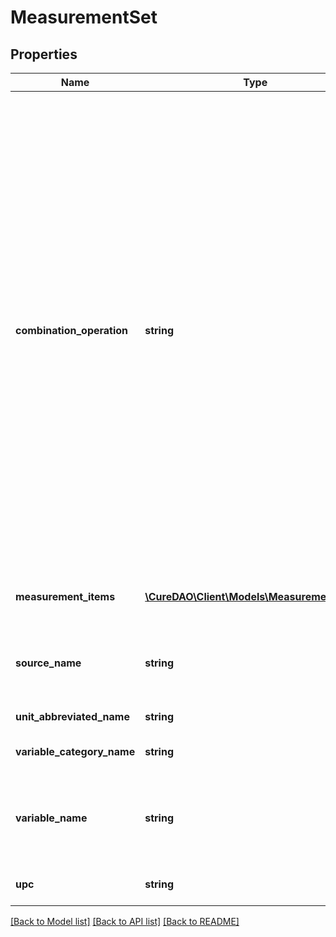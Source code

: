 # MeasurementSet

## Properties
Name | Type | Description | Notes
------------ | ------------- | ------------- | -------------
**combination_operation** | **string** | Way to aggregate measurements over time. SUM should be used for things like minutes of exercise.  If you use MEAN for exercise, then a person might exercise more minutes in one day but add separate measurements that were smaller.  So when we are doing correlational analysis, we would think that the person exercised less that day even though they exercised more.  Conversely, we must use MEAN for things such as ratings which cannot be SUMMED. | [optional] 
**measurement_items** | [**\CureDAO\Client\Models\MeasurementItem[]**](MeasurementItem.md) | Array of timestamps, values, and optional notes | 
**source_name** | **string** | Name of the application or device used to record the measurement values | 
**unit_abbreviated_name** | **string** | Unit of measurement | 
**variable_category_name** | **string** | Ex: Emotions, Treatments, Symptoms... | [optional] 
**variable_name** | **string** | ORIGINAL name of the variable for which we are creating the measurement records | 
**upc** | **string** | UPC or other barcode scan result | [optional] 

[[Back to Model list]](../../README.md#documentation-for-models) [[Back to API list]](../../README.md#documentation-for-api-endpoints) [[Back to README]](../../README.md)
